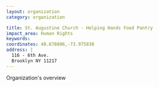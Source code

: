 ```yaml
---
layout: organization
category: organization

title: St. Augustine Church - Helping Hands Food Pantry
impact_area: Human Rights
keywords: 
coordinates: 40.678806,-73.975838
address: |
  116 - 6th Ave.
  Brooklyn NY 11217
---
```

Organization's overview
